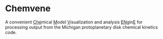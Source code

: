 # Chemvene
A convenient <ins>Che</ins>mical <ins>M</ins>odel <ins>V</ins>isualization and analysis <ins>EN</ins>gin<ins>E</ins> for processing output from the Michigan protoplanetary disk chemical kinetics code.

